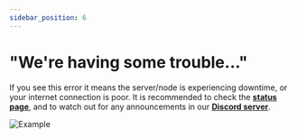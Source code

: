 ```yaml
---
sidebar_position: 6
---
```


# "We're having some trouble..."

If you see this error it means the server/node is experiencing downtime, or your internet connection is poor. It is recommended to check the **[status page](https://status.botshard.com/)**, and to watch out for any announcements in our **[Discord server](https://discord.gg/fCa4tQg6nd)**.

![Example](/img/panel_poor_connection.png)

